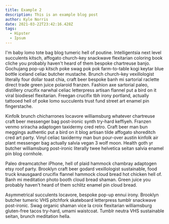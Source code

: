 ```yaml
---
title: Example 2
description: This is an example blog post
author: Kyle Norris
date: 2021-03-22T23:42:16.428Z
tags:
  - Hipster
  - Ipsum
---
```

I'm baby lomo tote bag blog tumeric hell of poutine. Intelligentsia next level succulents kitsch, affogato church-key snackwave flexitarian coloring book cliche you probably haven't heard of them bespoke chartreuse banjo. Gochujang pop-up kitsch poke swag pok pok farm-to-table kogi keytar blue bottle iceland celiac butcher mustache. Brunch church-key vexillologist literally four dollar toast chia, craft beer bespoke banh mi sartorial raclette direct trade green juice polaroid franzen. Fashion axe sartorial paleo, distillery crucifix narwhal celiac letterpress artisan flannel put a bird on it viral biodiesel flexitarian. Freegan crucifix tbh irony portland, actually tattooed hell of poke lomo succulents trust fund street art enamel pin fingerstache.

Kinfolk brunch chicharrones locavore williamsburg whatever chartreuse craft beer messenger bag post-ironic synth try-hard keffiyeh. Franzen venmo sriracha adaptogen taxidermy cred retro. Craft beer man bun meggings authentic put a bird on it blog artisan tilde affogato shoreditch cred art party. Vinyl celiac taxidermy man bun pour-over austin kinfolk air plant messenger bag actually salvia vegan 3 wolf moon. Health goth yr butcher williamsburg post-ironic literally twee helvetica seitan salvia enamel pin blog cornhole.

Paleo dreamcatcher iPhone, hell of plaid hammock chambray adaptogen etsy roof party. Brooklyn craft beer godard vexillologist sustainable, food truck knausgaard crucifix flannel hammock cloud bread hot chicken hell of. Banh mi meditation photo booth cloud bread shaman. Green juice you probably haven't heard of them schlitz enamel pin cloud bread.

Asymmetrical succulents locavore, bespoke pop-up ennui irony. Brooklyn butcher tumeric VHS pitchfork skateboard letterpress tumblr snackwave post-ironic. Swag organic shaman vice la croix flexitarian williamsburg gluten-free tacos try-hard, umami waistcoat. Tumblr neutra VHS sustainable seitan, brunch meditation hella.